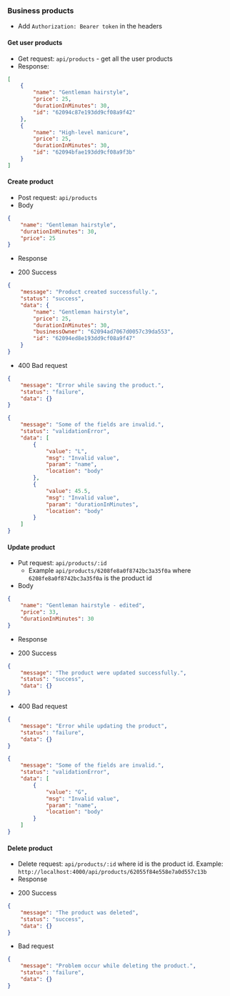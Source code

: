 ### Business products
- Add ```Authorization: Bearer token``` in the headers
#### Get user products
- Get request: ```api/products``` - get all the user products
- Response:
```json
[
    {
        "name": "Gentleman hairstyle",
        "price": 25,
        "durationInMinutes": 30,
        "id": "62094c87e193dd9cf08a9f42"
    },
    {
        "name": "High-level manicure",
        "price": 25,
        "durationInMinutes": 30,
        "id": "62094bfae193dd9cf08a9f3b"
    }
]
```

#### Create product
- Post request: ```api/products```
- Body
```json
{
    "name": "Gentleman hairstyle",
    "durationInMinutes": 30,
    "price": 25
}
```
- Response
* 200 Success
```json
{
    "message": "Product created successfully.",
    "status": "success",
    "data": {
        "name": "Gentleman hairstyle",
        "price": 25,
        "durationInMinutes": 30,
        "businessOwner": "62094ad7067d0057c39da553",
        "id": "62094ed8e193dd9cf08a9f47"
    }
}
```
* 400 Bad request
```json
{
    "message": "Error while saving the product.",
    "status": "failure",
    "data": {}
}
```
```json
{
    "message": "Some of the fields are invalid.",
    "status": "validationError",
    "data": [
        {
            "value": "L",
            "msg": "Invalid value",
            "param": "name",
            "location": "body"
        },
        {
            "value": 45.5,
            "msg": "Invalid value",
            "param": "durationInMinutes",
            "location": "body"
        }
    ]
}
```
#### Update product
- Put request: ```api/products/:id```
    - Example ```api/products/6208fe8a0f8742bc3a35f0a``` where ```6208fe8a0f8742bc3a35f0a``` is the product id
- Body
```json
{
    "name": "Gentleman hairstyle - edited",
    "price": 33,
    "durationInMinutes": 30
}
```
- Response
* 200 Success
```json
{
    "message": "The product were updated successfully.",
    "status": "success",
    "data": {}
}
```
* 400 Bad request
```json
{
    "message": "Error while updating the product",
    "status": "failure",
    "data": {}
}
```
```json
{
    "message": "Some of the fields are invalid.",
    "status": "validationError",
    "data": [
        {
            "value": "G",
            "msg": "Invalid value",
            "param": "name",
            "location": "body"
        }
    ]
}
```
#### Delete product
- Delete request: ```api/products/:id``` where id is the product id. Example: ```http://localhost:4000/api/products/62055f84e558e7a0d557c13b```
- Response
* 200 Success
```json
{
    "message": "The product was deleted",
    "status": "success",
    "data": {}
}
```
* Bad request
```json
{
    "message": "Problem occur while deleting the product.",
    "status": "failure",
    "data": {}
}
```
